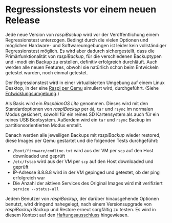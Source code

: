 # Regressionstests vor einem neuen Release

Jede neue Version von *raspiBackup* wird vor der Veröffentlichung einem
Regressionstest unterzogen. Bedingt durch die vielen Optionen und möglichen
Hardware- und Softwareumgebungen ist leider kein vollständiger Regressionstest
möglich. Es wird aber dadurch sichergestellt, dass die Primärfunktionalität
von *raspiBackup*, für die verschiedenen Backuptypen und -modi ein
Backup zu erstellen, definitiv erfolgreich durchläuft. Auch werden alle
neuen Features, obwohl sie natürlich schon beim Entwickeln getestet wurden, noch
einmal getestet.

Der Regressionstest wird in einer virtualisierten Umgebung auf einem Linux
Desktop, in der eine [Raspi per Qemu](https://linux-tips-and-tricks.de/de/raspberryd/22-wie-kann-man-raspberry-pi-unter-kvm-emulieren) simuliert wird, durchgeführt.
(Siehe [Entwicklungsumgebung](development-environment.md).)

Als Basis wird ein *RaspbianOS Lite* genommen.
Dieses wird mit den Standardoptionen von *raspiBackup* per
`dd`, `tar` und `rsync` im normalen Modus gesichert, sowohl für ein reines SD
Kartensystem als auch für ein reines USB Bootsystem. Außerdem wird ein `tar` und
`rsync` Backup im partitionsorientierten Modus erstellt.

Danach werden alle jeweiligen Backups mit *raspiBackup* wieder restored, diese
Images per Qemu gestartet und die folgenden Tests durchgeführt:

  - `/boot/firmware/cmdline.txt` wird aus der VM per `scp` auf den Host downloaded und geprüft
  - `/etc/fstab` wird aus der VM per `scp` auf den Host downloaded und geprüft
  - IP-Adresse 8.8.8.8 wird in der VM gepinged und getestet, ob der ping erfolgreich war
  - Die Anzahl der aktiven Services des Original Images wird mit verifiziert `service --status-all`

Jedem Benutzer von *raspiBackup*, der darüber hinausgehende Optionen benutzt, wird
dringend nahegelegt, nach einem Versionsupgrade von *raspiBackup* Backup und
Restore erneut sorgfältig zu testen. Es wird in diesem Kontext auf den
[Haftungsausschluss](introduction.md#haftungsausschluss) hingewiesen.


[.status]: rft
[.source]: https://www.linux-tips-and-tricks.de/de/raspibackupcategoried/509-raspibackup-ausgefuehrte-regressiontests
[.source]: https://www.linux-tips-and-tricks.de/en/raspibackupcategorye/510-raspibackup-regressiontests-executed
